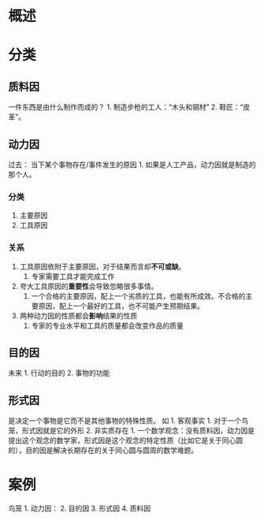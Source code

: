 # 概述
# 分类
## 质料因
一件东西是由什么制作而成的？
	1. 制造步枪的工人：“木头和钢材”
	2. 鞋匠：“皮革”。
## 动力因
过去： 当下某个事物存在/事件发生的原因
	1. 如果是人工产品，动力因就是制造的那个人。
### 分类
1. 主要原因
2. 工具原因
### 关系
1. 工具原因依附于主要原因，对于结果而言却**不可或缺**。
	1. 专家需要工具才能完成工作
2. 夸大工具原因的**重要性**会导致忽略很多事情。
	1. 一个合格的主要原因，配上一个劣质的工具，也能有所成效。不合格的主要原因，配上一个最好的工具，也不可能产生预期结果。
3. 两种动力因的性质都会**影响**结果的性质
	1. 专家的专业水平和工具的质量都会改变作品的质量
## 目的因
未来
	1. 行动的目的
	2. 事物的功能

## 形式因
是决定一个事物是它而不是其他事物的特殊性质。
如
	1. 客观事实
		1. 对于一个鸟笼，形式因就是它的外形
	2. 非实质存在
		1. 一个数学观念：没有质料因，动力因是提出这个观念的数学家，形式因是这个观念的特定性质（比如它是关于同心圆的），目的因是解决长期存在的关于同心圆与圆周的数学难题。

# 案例
鸟笼
	1. 动力因：
	2. 目的因
	3. 形式因
	4. 质料因